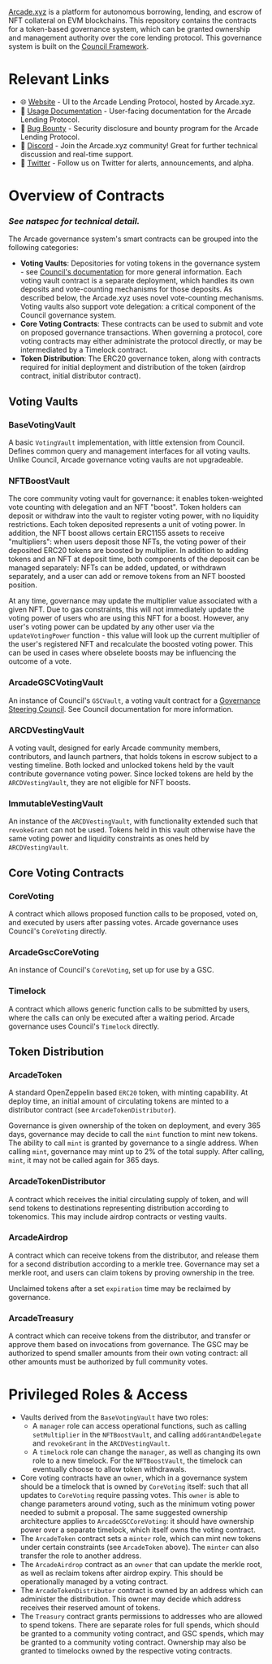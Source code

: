 [Arcade.xyz](https://docs.arcade.xyz/docs/faq) is a platform for autonomous borrowing, lending, and escrow of NFT collateral on EVM blockchains. This repository contains the contracts for a token-based governance system, which can be granted ownership and management authority over the core lending protocol. This governance system is built on the [Council Framework](https://docs.element.fi/governance-council/council-protocol-overview).

# Relevant Links

- 🌐 [Website](https://www.arcade.xyz) - UI to the Arcade Lending Protocol, hosted by Arcade.xyz.
- 📝 [Usage Documentation](https://docs.arcade.xyz) - User-facing documentation for the Arcade Lending Protocol.
- 🐛 [Bug Bounty](https://immunefi.com/bounty/arcade/) - Security disclosure and bounty program for the Arcade Lending Protocol.
- 💬 [Discord](https://discord.gg/arcadexyz) - Join the Arcade.xyz community! Great for further technical discussion and real-time support.
- 🔔 [Twitter](https://twitter.com/arcade_xyz) - Follow us on Twitter for alerts, announcements, and alpha.

# Overview of Contracts

### ___See natspec for technical detail.___

The Arcade governance system's smart contracts can be grouped into the following categories:

- __Voting Vaults__: Depositories for voting tokens in the governance system - see [Council's documentation](https://docs.element.fi/governance-council/council-protocol-overview/voting-vaults) for more general information. Each voting vault contract is a separate deployment, which handles its own deposits and vote-counting mechanisms for those deposits. As described below, the Arcade.xyz uses novel vote-counting mechanisms. Voting vaults also support vote delegation: a critical component of the Council governance system.
- __Core Voting Contracts__: These contracts can be used to submit and vote on proposed governance transactions. When governing a protocol, core voting contracts may either administrate the protocol directly, or may be intermediated by a Timelock contract.
- __Token Distribution__: The ERC20 governance token, along with contracts required for initial deployment and distribution of the token (airdrop contract, initial distributor contract).

## Voting Vaults

### BaseVotingVault

A basic `VotingVault` implementation, with little extension from Council. Defines common query
and management interfaces for all voting vaults. Unlike Council, Arcade governance voting vaults
are not upgradeable.
### NFTBoostVault

The core community voting vault for governance: it enables token-weighted vote counting with
delegation and an NFT "boost". Token holders can deposit or withdraw into the vault to
register voting power, with no liquidity restrictions. Each token deposited represents a
unit of voting power. In addition, the NFT boost allows certain ERC1155 assets to receive
"multipliers": when users deposit those NFTs, the voting power of their deposited ERC20
tokens are boosted by multiplier. In addition to adding tokens and an NFT at deposit time,
both components of the deposit can be managed separately: NFTs can be added, updated, or
withdrawn separately, and a user can add or remove tokens from an NFT boosted position.

At any time, governance may update the multiplier value associated with a given NFT. Due
to gas constraints, this will not immediately update the voting power of users who are
using this NFT for a boost. However, any user's voting power can be updated by any other
user via the `updateVotingPower` function - this value will look up the current multiplier
of the user's registered NFT and recalculate the boosted voting power. This can be used
in cases where obselete boosts may be influencing the outcome of a vote.

### ArcadeGSCVotingVault

An instance of Council's `GSCVault`, a voting vault contract for a
[Governance Steering Council](https://docs.element.fi/governance-council/council-protocol-overview/governance-steering-council).
See Council documentation for more information.

### ARCDVestingVault

A voting vault, designed for early Arcade community members, contributors, and launch
partners, that holds tokens in escrow subject to a vesting timeline. Both locked and
unlocked tokens held by the vault contribute governance voting power. Since locked
tokens are held by the `ARCDVestingVault`, they are not eligible for NFT boosts.

### ImmutableVestingVault

An instance of the `ARCDVestingVault`, with functionality extended such that `revokeGrant`
can not be used. Tokens held in this vault otherwise have the same voting power
and liquidity constraints as ones held by `ARCDVestingVault`.

## Core Voting Contracts
### CoreVoting

A contract which allows proposed function calls to be proposed,
voted on, and executed by users after passing votes. Arcade
governance uses Council's `CoreVoting` directly.

### ArcadeGscCoreVoting

An instance of Council's `CoreVoting`, set up for use by a GSC.

### Timelock

A contract which allows generic function calls to be submitted by users,
where the calls can only be executed after a waiting period. Arcade
governance uses Council's `Timelock` directly.

## Token Distribution

### ArcadeToken

A standard OpenZeppelin based `ERC20` token, with minting capability.
At deploy time, an initial amount of circulating tokens are minted
to a distributor contract (see `ArcadeTokenDistributor`).

Governance is given ownership of the token on deployment, and every 365 days,
governance may decide to call the `mint` function to mint new tokens. The
ability to call `mint` is granted by governance to a single address. When
calling `mint`, governance may mint up to 2% of the total supply. After calling,
`mint`, it may not be called again for 365 days.

### ArcadeTokenDistributor

A contract which receives the initial circulating supply of token, and will
send tokens to destinations representing distribution according to tokenomics.
This may include airdrop contracts or vesting vaults.

### ArcadeAirdrop

A contract which can receive tokens from the distributor, and release them
for a second distribution according to a merkle tree. Governance may set
a merkle root, and users can claim tokens by proving ownership in the tree.

Unclaimed tokens after a set `expiration` time may be reclaimed by governance.

### ArcadeTreasury

A contract which can receive tokens from the distributor, and transfer or
approve them based on invocations from governance. The GSC may be authorized
to spend smaller amounts from their own voting contract: all other amounts
must be authorized by full community votes.

# Privileged Roles & Access

* Vaults derived from the `BaseVotingVault` have two roles:
    * A `manager` role can access operational functions,
        such as calling `setMultiplier` in the `NFTBoostVault`,
        and calling `addGrantAndDelegate` and `revokeGrant`
        in the `ARCDVestingVault`.
    * A `timelock` role can change the `manager`, as well as changing
        its own role to a new timelock. For the `NFTBoostVault`, the
        timelock can eventually choose to allow token withdrawals.
* Core voting contracts have an `owner`, which in a governance
    system should be a timelock that is owned by `CoreVoting` itself:
    such that all updates to `CoreVoting` require passing votes. This
    `owner` is able to change parameters around voting, such as the
    minimum voting power needed to submit a proposal. The same suggested
    ownership architecture applies to `ArcadeGSCCoreVoting`: it should
    have ownership power over a separate timelock, which itself owns
    the voting contract.
* The `ArcadeToken` contract sets a `minter` role, which can mint new tokens
    under certain constraints (see `ArcadeToken` above). The `minter`
    can also transfer the role to another address.
* The `ArcadeAirdrop` contract as an `owner` that can update the merkle root,
    as well as reclaim tokens after airdrop expiry. This should be operationally
    managed by a voting contract.
* The `ArcadeTokenDistributor` contract is owned by an address which can administer
    the distribution. This owner may decide which address receives their reserved
    amount of tokens.
* The `Treasury` contract grants permissions to addresses who are allowed
    to spend tokens. There are separate roles for full spends, which should be granted
    to a community voting contract, and GSC spends, which may be granted to a community
    voting contract. Ownership may also be granted to timelocks owned by the respective
    voting contracts.